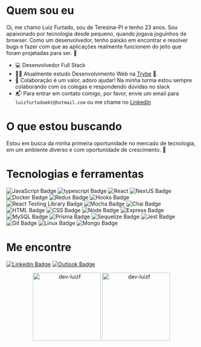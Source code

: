 # Quem sou eu

Oi, me chamo Luiz Furtado, sou de Teresina-PI e tenho 23 anos. Sou apaixonado por tecnologia desde pequeno, quando jogava joguinhos de browser. Como um desenvolvedor, tenho paixão em encontrar e resolver bugs e fazer com que as aplicações realmente funcionem do jeito que foram projetadas para ser. 🔎

- 💻 Desenvolvedor Full Stack
- 👨‍🎓 Atualmente estudo Desenvolvimento Web na [Trybe](https://www.betrybe.com/) 🚀.
- 💬 Colaboração é um valor, adoro ajudar! Na minha turma estou sempre colaborando com os colegas e respondendo dúvidas no slack
- 📬 Para entrar em contato comigo, por favor, envie um email para `luizfurtadomkt@hotmail.com` ou me chame no [Linkedin](https://www.linkedin.com/in/luizfurtado/)

# O que estou buscando

Estou em busca da minha primeira oportunidade no mercado de tecnologia, em um ambiente diverso e com oportunidade de crescimento. 🧐

# Tecnologias e ferramentas

![JavaScript Badge](https://img.shields.io/badge/-JavaScript-FCC624?style=for-the-badge&logo=JavaScript&logoColor=323330)
![typescript Badge](https://img.shields.io/badge/Typescript-blue?style=for-the-badge&logo=typescript&logoColor=white)
![React](https://img.shields.io/badge/react-%2320232a.svg?style=for-the-badge&logo=react&logoColor=%2361DAFB)
![NextJS Badge](https://img.shields.io/badge/Next.js-1e262c?style=for-the-badge&logo=nextdotjs&logoColor=white)
![Docker Badge](https://img.shields.io/badge/Docker-082135?style=for-the-badge&logo=Docker&logoColor=blue)
![Redux Badge](https://img.shields.io/badge/-Redux-212121?style=for-the-badge&logo=Redux&logoColor=7548bb)
![Hooks Badge](https://img.shields.io/badge/-Hooks-%2320232a.svg?style=for-the-badge&logo=React&logoColor=%2361DAFB)
![React Testing Library Badge](https://img.shields.io/badge/-RTL-%2320232a.svg?style=for-the-badge&logo=react&logoColor=%2361DAFB)
![Mocha Badge](https://img.shields.io/badge/Mocha-8a6343?style=for-the-badge&logo=mocha&logoColor=white)
![Chai Badge](https://img.shields.io/badge/Chai-f7e9c8?style=for-the-badge&logo=mocha&logoColor=a84d45)
![HTML Badge](https://img.shields.io/badge/-HTML-E34F26?style=for-the-badge&logo=html5&logoColor=white)
![CSS Badge](https://img.shields.io/badge/-CSS-1572B6?style=for-the-badge&logo=css3&logoColor=white)
![Node Badge](https://img.shields.io/badge/-Node.js-339933?style=for-the-badge&logo=node.js&logoColor=white)
![Express Badge](https://img.shields.io/badge/-Express.js-green?style=for-the-badge&logo=Express&logoColor=black)
![MySQL Badge](https://img.shields.io/badge/-MySQL-4479A1?style=for-the-badge&logo=MySQL&logoColor=white)
![Prisma Badge](https://img.shields.io/badge/-Prisma-eeeeee?style=for-the-badge&logo=prisma&logoColor=0c344b)
![Sequelize Badge](https://img.shields.io/badge/-Sequelize-eeeeee?style=for-the-badge&logo=sequelize&logoColor=00b1ea)
![Jest Badge](https://img.shields.io/badge/-Jest-C21325?style=for-the-badge&logo=jest&logoColor=white)
![Git Badge](https://img.shields.io/badge/-Git-F05032?style=for-the-badge&logo=git&logoColor=white)
![Linux Badge](https://img.shields.io/badge/-Linux-FCC624?style=for-the-badge&logo=Linux&logoColor=black)
![Mongo Badge](https://img.shields.io/badge/MongoDB-4EA94B?style=for-the-badge&logo=mongodb&logoColor=white)

# Me encontre

[![Linkedin Badge](https://img.shields.io/badge/-LinkedIn-0077B5?style=for-the-badge&logo=Linkedin&logoColor=white&link=https://www.linkedin.com/in/luizfurtado/)](https://www.linkedin.com/in/luizfurtado/)
[![Outlook Badge](https://img.shields.io/badge/Outlook-0078D4?style=for-the-badge&logo=microsoft-outlook&logoColor=white&link=mailto:luizfurtadomkt@hotmail.com)](mailto:luizfurtadomkt@hotmail.com)

<div align="center">
  <img height="180em" src="https://github-readme-stats.vercel.app/api?username=dev-luizf&show_icons=true&theme=tokyonight" alt="dev-luizf" />
  <img height="180em" src="https://github-readme-stats.vercel.app/api/top-langs/?username=dev-luizf&layout=compact&theme=tokyonight" alt="dev-luizf" />
</div>
